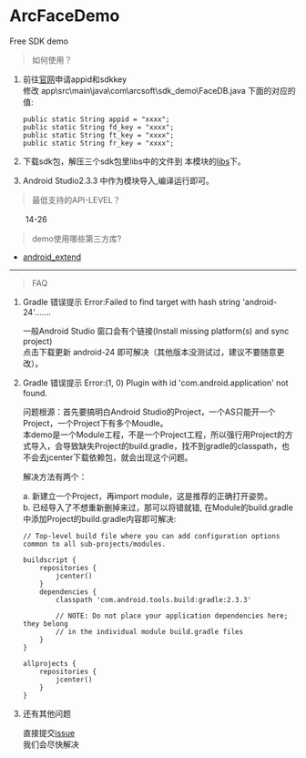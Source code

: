 # ArcFaceDemo
Free SDK demo

>如何使用？
 1. 前往[官网](http://www.arcsoft.com.cn/ai/arcface.html)申请appid和sdkkey    
    修改 app\src\main\java\com\arcsoft\sdk_demo\FaceDB.java 下面的对应的值:

    	public static String appid = "xxxx"; 		
    	public static String fd_key = "xxxx";    
    	public static String ft_key = "xxxx";
   		public static String fr_key = "xxxx";
    
2. 下载sdk包，解压三个sdk包里libs中的文件到 本模块的[libs](https://github.com/asdfqwrasdf/ArcFaceDemo/tree/master/libs)下。

3. Android Studio2.3.3 中作为模块导入,编译运行即可。


> 最低支持的API-LEVEL？

   　　14-26

> demo使用哪些第三方库?

 - [android_extend](https://github.com/gqjjqg/android-extend)

---------------
> FAQ

1. Gradle 错误提示 Error:Failed to find target with hash string 'android-24'.......
	
    一般Android Studio 窗口会有个链接(Install missing platform(s) and sync project)    
    点击下载更新 android-24 即可解决（其他版本没测试过，建议不要随意更改）。    
	
2.	Gradle 错误提示 Error:(1, 0) Plugin with id 'com.android.application' not found.	
	
	问题根源：首先要搞明白Android Studio的Project，一个AS只能开一个Project，一个Project下有多个Moudle。    
	本demo是一个Module工程，不是一个Project工程，所以强行用Project的方式导入，会导致缺失Project的build.gradle，找不到gradle的classpath，也不会去jcenter下载依赖包，就会出现这个问题。    
	
	解决方法有两个：   
	
	a. 新建立一个Project，再import module，这是推荐的正确打开姿势。    
	b.  已经导入了不想重新删掉来过，那可以将错就错, 在Module的build.gradle中添加Project的build.gradle内容即可解决:
		
		// Top-level build file where you can add configuration options common to all sub-projects/modules.

		buildscript {
			repositories {
				jcenter()
			}
			dependencies {
				classpath 'com.android.tools.build:gradle:2.3.3'

				// NOTE: Do not place your application dependencies here; they belong
				// in the individual module build.gradle files
			}
		}

		allprojects {
			repositories {
				jcenter()
			}
		}

	
3.  还有其他问题

    直接提交[issue](https://github.com/asdfqwrasdf/ArcFaceDemo/issues)     
    我们会尽快解决    
	
